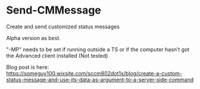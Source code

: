 # Send-CMMessage
Create and send customized status messages

Alpha version as best.

"-MP" needs to be set if running outside a TS or if the computer hasn’t got the Advanced client installed (Not tested)

Blog post is here: https://someguy100.wixsite.com/sccm802dot1x/blog/create-a-custom-status-message-and-use-its-data-as-argument-to-a-server-side-command
